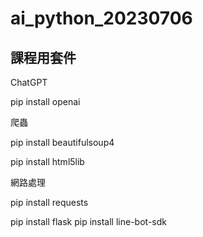 # ai_python_20230706


## 課程用套件

ChatGPT

pip  install openai

爬蟲

pip  install beautifulsoup4

pip  install html5lib

網路處理

pip  install requests


pip install flask 
pip install line-bot-sdk

